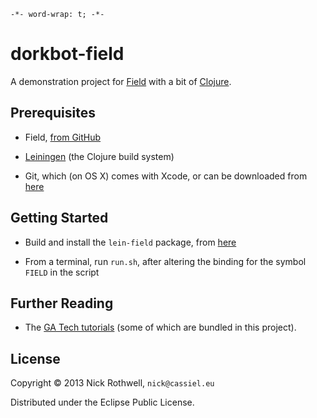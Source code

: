 `-*- word-wrap: t; -*-`

# dorkbot-field

A demonstration project for [Field](http://openendedgroup.com/field/) with a bit of [Clojure](http://clojure.org/).

## Prerequisites

- Field, [from GitHub](https://github.com/OpenEndedGroup/Field)

- [Leiningen](http://leiningen.org/) (the Clojure build system)

- Git, which (on OS X) comes with Xcode, or can be downloaded from [here](http://git-scm.com/download/mac)

## Getting Started

- Build and install the `lein-field` package, from [here](https://github.com/OpenEndedGroup/lein-field)

- From a terminal, run `run.sh`, after altering the binding for the symbol `FIELD` in the script

## Further Reading

- The [GA Tech tutorials](http://openendedgroup.com/field/FieldGATech.html) (some of which are bundled in this project).

## License

Copyright © 2013 Nick Rothwell, `nick@cassiel.eu`

Distributed under the Eclipse Public License.
